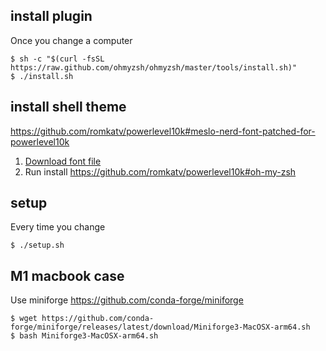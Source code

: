 ## install plugin
Once you change a computer
```
$ sh -c "$(curl -fsSL https://raw.github.com/ohmyzsh/ohmyzsh/master/tools/install.sh)"
$ ./install.sh
```

## install shell theme
https://github.com/romkatv/powerlevel10k#meslo-nerd-font-patched-for-powerlevel10k

1. [Download font file](https://github.com/romkatv/powerlevel10k#automatic-font-installation)
2. Run install https://github.com/romkatv/powerlevel10k#oh-my-zsh

## setup
Every time you change
```
$ ./setup.sh
```

## M1 macbook case
Use miniforge https://github.com/conda-forge/miniforge
```
$ wget https://github.com/conda-forge/miniforge/releases/latest/download/Miniforge3-MacOSX-arm64.sh
$ bash Miniforge3-MacOSX-arm64.sh
```
